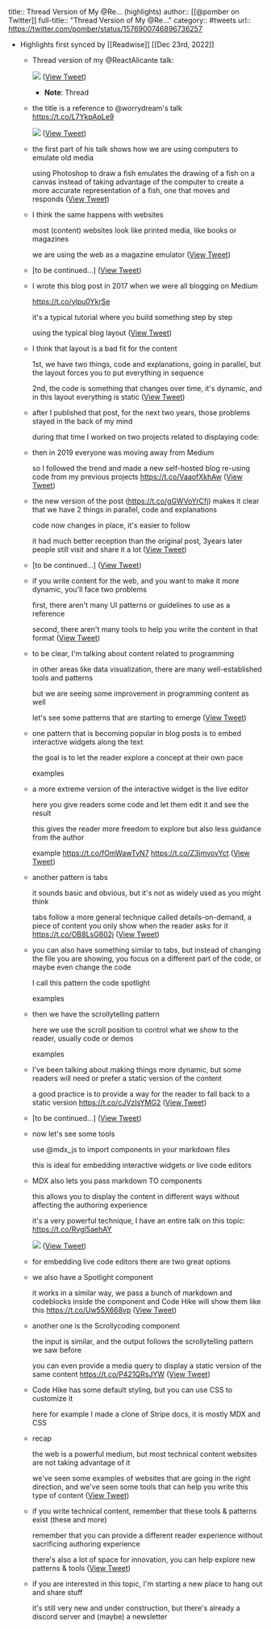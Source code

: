 title:: Thread Version of My @Re... (highlights)
author:: [[@pomber on Twitter]]
full-title:: "Thread Version of My @Re..."
category:: #tweets
url:: https://twitter.com/pomber/status/1576900746896736257

- Highlights first synced by [[Readwise]] [[Dec 23rd, 2022]]
	- Thread version of my @ReactAlicante talk: 
	  
	  ![](https://pbs.twimg.com/media/FeI-kBrX0AUjbi7.jpg) ([View Tweet](https://twitter.com/pomber/status/1576900746896736257))
		- **Note**: Thread
	- the title is a reference to @worrydream's talk https://t.co/L7YkpApLe9 
	  
	  ![](https://pbs.twimg.com/media/FeI_F-8XoAUlonY.png) ([View Tweet](https://twitter.com/pomber/status/1576900753561509888))
	- the first part of his talk shows how we are using computers to emulate old media
	  
	  using Photoshop to draw a fish emulates the drawing of a fish on a canvas instead of taking advantage of the computer to create a more accurate representation of a fish, one that moves and responds ([View Tweet](https://twitter.com/pomber/status/1576900756682129408))
	- I think the same happens with websites
	  
	  most (content) websites look like printed media, like books or magazines
	  
	  we are using the web as a magazine emulator ([View Tweet](https://twitter.com/pomber/status/1576900758905057280))
	- [to be continued...] ([View Tweet](https://twitter.com/pomber/status/1576900761103241216))
	- I wrote this blog post in 2017 when we were all blogging on Medium
	  
	  https://t.co/vlpu0YkrSe
	  
	  it's a typical tutorial where you build something step by step
	  
	  using the typical blog layout ([View Tweet](https://twitter.com/pomber/status/1576913354873982977))
	- I think that layout is a bad fit for the content
	  
	  1st, we have two things, code and explanations, going in parallel, but the layout forces you to put everything in sequence
	  
	  2nd, the code is something that changes over time, it's dynamic, and in this layout everything is static ([View Tweet](https://twitter.com/pomber/status/1576913357030199298))
	- after I published that post, for the next two years, those problems stayed in the back of my mind
	  
	  during that time I worked on two projects related to displaying code:
	- then in 2019 everyone was moving away from Medium
	  
	  so I followed the trend and made a new self-hosted blog re-using code from my previous projects 
	  https://t.co/VaaofXkhAw ([View Tweet](https://twitter.com/pomber/status/1576913361081540610))
	- the new version of the post (https://t.co/gGWVoYrCfj) makes it clear that we have 2 things in parallel, code and explanations
	  
	  code now changes in place, it's easier to follow
	  
	  it had much better reception than the original post, 3years later people still visit and share it a lot ([View Tweet](https://twitter.com/pomber/status/1576913363401338880))
	- [to be continued...] ([View Tweet](https://twitter.com/pomber/status/1576913365485568000))
	- if you write content for the web, and you want to make it more dynamic, you'll face two problems
	  
	  first, there aren't many UI patterns or guidelines to use as a reference
	  
	  second, there aren't many tools to help you write the content in that format ([View Tweet](https://twitter.com/pomber/status/1576939626836942849))
	- to be clear, I'm talking about content related to programming
	  
	  in other areas like data visualization, there are many well-established tools and patterns
	  
	  but we are seeing some improvement in programming content as well
	  
	  let's see some patterns that are starting to emerge ([View Tweet](https://twitter.com/pomber/status/1576939629852622848))
	- one pattern that is becoming popular in blog posts is to embed interactive widgets along the text
	  
	  the goal is to let the reader explore a concept at their own pace
	  
	  examples
	- a more extreme version of the interactive widget is the live editor
	  
	  here you give readers some code and let them edit it and see the result
	  
	  this gives the reader more freedom to explore but also less guidance from the author
	  
	  example https://t.co/fOmWawTvN7 https://t.co/Z3jmvovYct ([View Tweet](https://twitter.com/pomber/status/1576939676220334082))
	- another pattern is tabs
	  
	  it sounds basic and obvious, but it's not as widely used as you might think
	  
	  tabs follow a more general technique called details-on-demand, a piece of content you only show when the reader asks for it https://t.co/OB8LsG602j ([View Tweet](https://twitter.com/pomber/status/1576939705848893440))
	- you can also have something similar to tabs, but instead of changing the file you are showing, you focus on a different part of the code, or maybe even change the code
	  
	  I call this pattern the code spotlight
	  
	  examples
	- then we have the scrollytelling pattern
	  
	  here we use the scroll position to control what we show to the reader, usually code or demos
	  
	  examples
	- I've been talking about making things more dynamic, but some readers will need or prefer a static version of the content
	  
	  a good practice is to provide a way for the reader to fall back to a static version https://t.co/cJVzIsYMG2 ([View Tweet](https://twitter.com/pomber/status/1576939799264387073))
	- [to be continued...] ([View Tweet](https://twitter.com/pomber/status/1576939803324559360))
	- now let's see some tools
	  
	  use @mdx_js to import components in your markdown files
	  
	  this is ideal for embedding interactive widgets or live code editors
	- MDX also lets you pass markdown TO components
	  
	  this allows you to display the content in different ways without affecting the authoring experience
	  
	  it's a very powerful technique, I have an entire talk on this topic: https://t.co/RvgI5aehAY 
	  
	  ![](https://pbs.twimg.com/media/FePWdrYX0AIB8F-.png) ([View Tweet](https://twitter.com/pomber/status/1577354032686972933))
	- for embedding live code editors there are two great options
	- we also have a Spotlight component
	  
	  it works in a similar way, we pass a bunch of markdown and codeblocks inside the component and Code Hike will show them like this https://t.co/Uw55X668vp ([View Tweet](https://twitter.com/pomber/status/1577354072214183936))
	- another one is the Scrollycoding component
	  
	  the input is similar, and the output follows the scrollytelling pattern we saw before
	  
	  you can even provide a media query to display a static version of the same content https://t.co/P421QRsJYW ([View Tweet](https://twitter.com/pomber/status/1577354095366651904))
	- Code Hike has some default styling, but you can use CSS to customize it
	  
	  here for example I made a clone of Stripe docs, it is mostly MDX and CSS
	- recap
	  
	  the web is a powerful medium, but most technical content websites are not taking advantage of it
	  
	  we've seen some examples of websites that are going in the right direction, and we've seen some tools that can help you write this type of content ([View Tweet](https://twitter.com/pomber/status/1577354126006034433))
	- if you write technical content, remember that these tools & patterns exist (these and more)
	  
	  remember that you can provide a different reader experience without sacrificing authoring experience
	  
	  there's also a lot of space for innovation, you can help explore new patterns & tools ([View Tweet](https://twitter.com/pomber/status/1577354128216432641))
	- if you are interested in this topic, I'm starting a new place to hang out and share stuff
	  
	  it's still very new and under construction, but there's already a discord server and (maybe) a newsletter